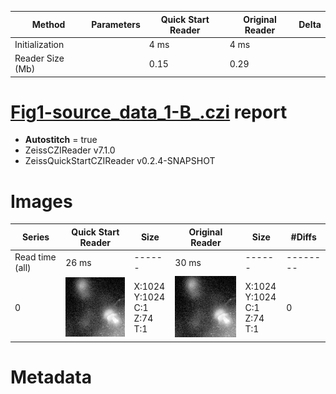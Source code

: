 |  Method            | Parameters       | Quick Start Reader | Original Reader | Delta  |
| -------------------|------------------|--------------------|-----------------|------- |
| Initialization     |                  |4 ms|4 ms|        |
| Reader Size (Mb)     |                  |0.15|0.29|        |
# [Fig1-source_data_1-B_.czi](https://zenodo.org/record/5016179/files/Fig1-source_data_1-B_.czi) report
 - **Autostitch** = true
 - ZeissCZIReader v7.1.0
 - ZeissQuickStartCZIReader v0.2.4-SNAPSHOT

# Images 

| Series            | Quick Start Reader | Size | Original Reader | Size | #Diffs |
|-------------------|--------------------|------|-----------------|------|--------|
| Read time (all)   |26 ms|------|30 ms|------|--------|
|0|![Fig1-source_data_1-B_.quick_true.flat_true.stitch_true.series_0.jpg](Fig1-source_data_1-B_/Fig1-source_data_1-B_.quick_true.flat_true.stitch_true.series_0.jpg)|X:1024<br>Y:1024<br>C:1<br>Z:74<br>T:1|![Fig1-source_data_1-B_.quick_false.flat_true.stitch_true.series_0.jpg](Fig1-source_data_1-B_/Fig1-source_data_1-B_.quick_false.flat_true.stitch_true.series_0.jpg)|X:1024<br>Y:1024<br>C:1<br>Z:74<br>T:1|0|

# Metadata


